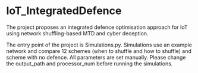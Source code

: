 # IoT_IntegratedDefence

The project proposes an integrated defence optimisation approach for IoT using network shuffling-based MTD and cyber deception.

The entry point of the project is Simulations.py. Simulations use an example network and compare 12 schemes (when to shuffle and how to shuffle) and scheme with no defence. All parameters are set manually. Please change the output_path and processor_num before running the simulations.
